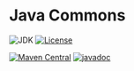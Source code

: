 # Java Commons

![JDK](https://www.panteleyev.org/badges/java-21.svg)
[![License](https://www.panteleyev.org/badges/license.svg)](LICENSE)

[![Maven Central](https://img.shields.io/maven-central/v/org.panteleyev/commons)](https://search.maven.org/artifact/org.panteleyev/commons)
[![javadoc](https://javadoc.io/badge2/org.panteleyev/commons/javadoc.svg)](https://javadoc.io/doc/org.panteleyev/commons)
